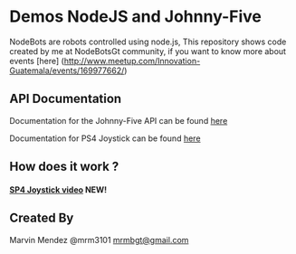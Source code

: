 Demos NodeJS and Johnny-Five
==
NodeBots are robots controlled using node.js, This repository shows code created by me at NodeBotsGt community, if you want to know more about events [here] (http://www.meetup.com/Innovation-Guatemala/events/169977662/)

## API Documentation

Documentation for the Johnny-Five API can be found [here](https://github.com/rwaldron/johnny-five/wiki)

Documentation for PS4 Joystick can be found [here](https://github.com/rdepena/node-dualshock-controller)

## How does it work ?

#### [SP4 Joystick video](http://jsfiddle.net/rwaldron/88M6b/show/light) NEW!


## Created By
  Marvin Mendez   @mrm3101    <mrmbgt@gmail.com>
    


